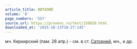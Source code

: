 ```yaml
---
article_title: ВИТАЛИЙ
volume: '8'
page_numbers: '557'
source_url: https://pravenc.ru/text/158820.html
downloaded_at: '2025-10-13T10:27:14Z'
---
```


мч. Керкирский (пам. 28 апр.) - см. в ст. [Саторний](https://pravenc.ru/text/Саторний.html), мч., и др.
